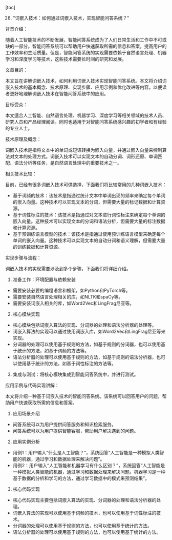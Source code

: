 
[toc]                    
                
                
28. "词嵌入技术：如何通过词嵌入技术，实现智能问答系统？"

背景介绍：

随着人工智能技术的不断发展，智能问答系统成为了人们日常生活和工作中不可或缺的一部分。智能问答系统可以帮助用户快速获取所需的信息和答案，提高用户的工作效率和生活质量。但是，智能问答系统的实现需要依赖于自然语言处理、机器学习和深度学习等技术，这些技术需要长时间的研究和发展。

文章目的：

本文旨在讲解词嵌入技术，如何利用词嵌入技术实现智能问答系统。本文将介绍词嵌入技术的基本概念、技术原理、实现步骤、应用示例和优化改进等内容，以便读者更好地理解词嵌入技术在智能问答系统中的应用。

目标受众：

本文适合人工智能、自然语言处理、机器学习、深度学习等相关领域的技术人员、研究人员和产品经理阅读。同时也适用于对智能问答系统感兴趣的初学者和有经验的专业人士。

技术原理及概念：

词嵌入技术是指将文本中的单词或短语转换为嵌入向量，并通过嵌入向量来控制算法对文本的处理方式。词嵌入技术可以实现文本的自动分词、词形还原、单词匹配、语法分析等任务，是自然语言处理中的重要技术之一。

相关技术比较：

目前，已经有很多词嵌入技术可供选择，下面我们将比较常用的几种词嵌入技术：

- 基于词频的技术：该技术是指通过统计文本中单词出现的频率来确定每个单词的嵌入向量。这种技术可以实现文本的分词，但需要大量的标记数据和计算资源。
- 基于词性标注的技术：该技术是指通过对文本进行词性标注来确定每个单词的嵌入向量。这种技术可以实现文本的分词和语法分析，但需要大量的标注数据和计算资源。
- 基于预训练语言模型的技术：该技术是指通过使用预训练语言模型来确定每个单词的嵌入向量。这种技术可以实现文本的自动分词和语义理解，但需要大量的训练数据和计算资源。

实现步骤与流程：

词嵌入技术的实现需要涉及到多个步骤，下面我们将详细介绍。

1. 准备工作：环境配置与依赖安装

- 需要安装必要的编程语言和框架，如Python和PyTorch等。
- 需要安装自然语言处理相关的库，如NLTK和spaCy等。
- 需要安装词嵌入相关的库，如Word2Vec和LingFrag尼亚等。

2. 核心模块实现

- 核心模块包括词嵌入算法的实现、分词器的处理和语法分析器的处理等。
- 词嵌入算法的实现可以通过使用词嵌入库，如Word2Vec和LingFrag尼亚等来实现。
- 分词器的处理可以使用基于规则的方法，如基于规则的分词器，也可以使用基于统计的方法，如基于词频的方法等。
- 语法分析器的处理可以使用基于规则的方法，如基于规则的语法分析器，也可以使用基于统计的方法，如基于词性标注的方法等。

3. 集成与测试：将核心模块集成到智能问答系统中，并进行测试。

应用示例与代码实现讲解：

本文将介绍一种基于词嵌入技术的智能问答系统。该系统可以回答用户的问题，帮助用户快速获取所需的信息和答案。

1. 应用场景介绍

- 问答系统可以为用户提供问答服务和知识检索服务。
- 问答系统可以为用户提供智能客服，帮助用户解决遇到的问题。

2. 应用实例分析

- 用例1：用户输入“什么是人工智能？”，系统回答“人工智能是一种模拟人类智能的机器，通过学习和数据处理来解决问题”。
- 用例2：用户输入“人工智能和机器学习有什么区别？”，系统回答“人工智能是一种模拟人类智能的机器，通过学习和数据处理来解决问题。机器学习是一种基于数据的分析和学习的方法，通过学习数据中的模式来预测结果”。

3. 核心代码实现

- 核心代码实现主要包括词嵌入算法的实现、分词器的处理和语法分析器的处理。
- 词嵌入算法的实现可以使用基于词频的技术，也可以使用基于词性标注的技术。
- 分词器的处理可以使用基于规则的方法，也可以使用基于统计的方法。
- 语法分析器的处理可以使用基于规则的方法，也可以使用基于统计的方法。

